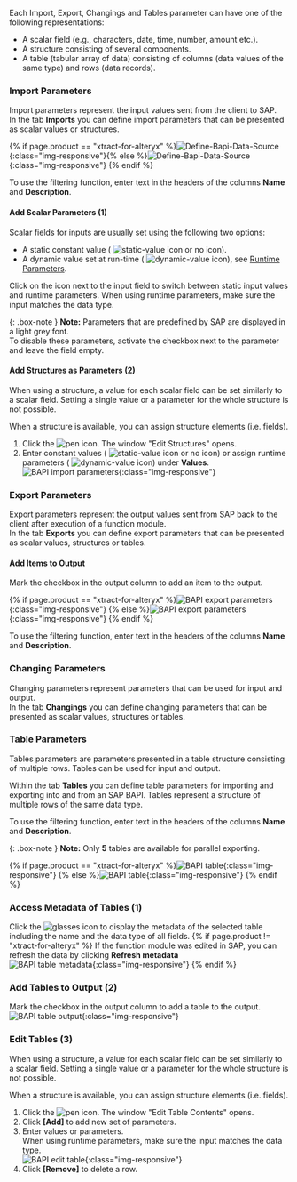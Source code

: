 Each Import, Export, Changings and Tables parameter can have one of the following representations:

- A scalar field (e.g., characters, date, time, number, amount etc.).
- A structure consisting of several components.
- A table (tabular array of data) consisting of columns (data values of the same type) and rows (data records).

### Import Parameters
Import parameters represent the input values sent from the client to SAP. <br>
In the tab **Imports** you can define import parameters that can be presented as scalar values or structures. 

{% if page.product == "xtract-for-alteryx" %}![Define-Bapi-Data-Source](/img/content/xfa/XfA-BAPI-Parameters.png){:class="img-responsive"}{% else %}![Define-Bapi-Data-Source](/img/content/XU-BAPI-Parameters.png){:class="img-responsive"} {% endif %}

To use the filtering function, enter text in the headers of the columns **Name** and **Description**. <br>

#### Add Scalar Parameters (1)

Scalar fields for inputs are usually set using the following two options:
- A static constant value ( ![static-value](/img/content/icons/runtime-parameters-static.png) icon or no icon).
- A dynamic value set at run-time ( ![dynamic-value](/img/content/icons/runtime-parameters-dynamic.png) icon), see [Runtime Parameters](./edit-runtime-parameters).

Click on the icon next to the input field to switch between static input values and runtime parameters.
When using runtime parameters, make sure the input matches the data type.<br>

{: .box-note }
**Note:** Parameters that are predefined by SAP are displayed in a light grey font. <br>
To disable these parameters, activate the checkbox next to the parameter and leave the field empty. <br>

#### Add Structures as Parameters (2)

When using a structure, a value for each scalar field can be set similarly to a scalar field. 
Setting a single value or a parameter for the whole structure is not possible.

When a structure is available, you can assign structure elements (i.e. fields).<br>
1. Click the ![pen](/img/content/icons/pen.png) icon. The window "Edit Structures" opens.
2. Enter constant values ( ![static-value](/img/content/icons/runtime-parameters-static.png) icon or no icon) or assign runtime parameters ( ![dynamic-value](/img/content/icons/runtime-parameters-dynamic.png) icon) under **Values**.
![BAPI import parameters](/img/content/BAPI-Edit-Structure.png){:class="img-responsive"}

### Export Parameters
Export parameters represent the output values sent from SAP back to the client after execution of a function module. <br>
In the tab **Exports** you can define export parameters that can be presented as scalar values, structures or tables. 

#### Add Items to Output
Mark the checkbox in the output column to add an item to the output.

{% if page.product == "xtract-for-alteryx" %}![BAPI export parameters](/img/content/xfa/XfA-Bapi-Exports-Edit.png){:class="img-responsive"} {% else %}![BAPI export parameters](/img/content/Bapi-Exports-Edit.png){:class="img-responsive"} {% endif %}

To use the filtering function, enter text in the headers of the columns **Name** and **Description**. <br>

### Changing Parameters

Changing parameters represent parameters that can be used for input and output. <br>
In the tab **Changings** you can define changing parameters that can be presented as scalar values, structures or tables.

### Table Parameters

Tables parameters are parameters presented in a table structure consisting of multiple rows. Tables can be used for input and output.

Within the tab **Tables** you can define table parameters for importing and exporting into and from an SAP BAPI. 
Tables represent a structure of multiple rows of the same data type.

To use the filtering function, enter text in the headers of the columns **Name** and **Description**.

{: .box-note }
**Note:** Only **5** tables are available for parallel exporting.

{% if page.product == "xtract-for-alteryx" %}![BAPI table](/img/content/xfA/XfA-Bapi-Table-Type.png){:class="img-responsive"} {% else %}![BAPI table](/img/content/Bapi-Table-Type.png){:class="img-responsive"} {% endif %}

### Access Metadata of Tables (1)
Click the ![glasses](/img/content/icons/glasses.png) icon to display the metadata of the selected table including the name and the data type of all fields. 
{% if page.product != "xtract-for-alteryx" %}
If the function module was edited in SAP, you can refresh the data by clicking **Refresh metadata**<br>
![BAPI table metadata](/img/content/BAPI-Table-Metadata.png){:class="img-responsive"}
{% endif %}

### Add Tables to Output (2)

Mark the checkbox in the output column to add a table to the output.<br> 
![BAPI table output](/img/content/BAPI-Table-Output.png){:class="img-responsive"}

### Edit Tables (3)

When using a structure, a value for each scalar field can be set similarly to a scalar field. 
Setting a single value or a parameter for the whole structure is not possible.

When a structure is available, you can assign structure elements (i.e. fields).<br>

 1. Click the ![pen](/img/content/icons/pen.png) icon. The window "Edit Table Contents" opens.
 2. Click **[Add]** to add new set of parameters.<br>
 3. Enter values or parameters.<br>
When using runtime parameters, make sure the input matches the data type.<br>
![BAPI edit table](/img/content/BAPI-Edit-Table-Contents.png){:class="img-responsive"}
4. Click **[Remove]** to delete a row.


